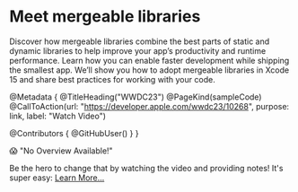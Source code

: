 # Meet mergeable libraries

Discover how mergeable libraries combine the best parts of static and dynamic libraries to help improve your app’s productivity and runtime performance. Learn how you can enable faster development while shipping the smallest app. We’ll show you how to adopt mergeable libraries in Xcode 15 and share best practices for working with your code.

@Metadata {
   @TitleHeading("WWDC23")
   @PageKind(sampleCode)
   @CallToAction(url: "https://developer.apple.com/wwdc23/10268", purpose: link, label: "Watch Video")

   @Contributors {
      @GitHubUser(<replace this with your GitHub handle>)
   }
}

😱 "No Overview Available!"

Be the hero to change that by watching the video and providing notes! It's super easy:
 [Learn More…](https://wwdcnotes.github.io/WWDCNotes/documentation/wwdcnotes/contributing)
